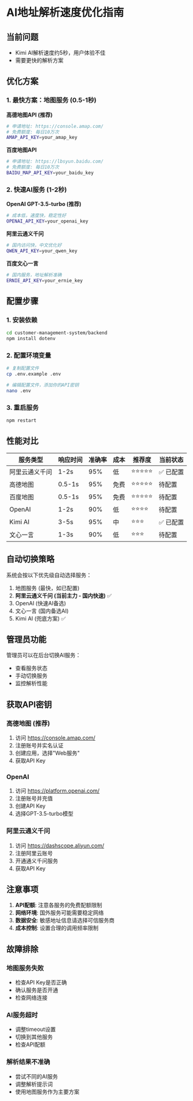 # AI地址解析速度优化指南

## 当前问题
- Kimi AI解析速度约5秒，用户体验不佳
- 需要更快的解析方案

## 优化方案

### 1. 最快方案：地图服务 (0.5-1秒)

**高德地图API (推荐)**
```bash
# 申请地址: https://console.amap.com/
# 免费额度: 每日10万次
AMAP_API_KEY=your_amap_key
```

**百度地图API**
```bash
# 申请地址: https://lbsyun.baidu.com/
# 免费额度: 每日10万次
BAIDU_MAP_API_KEY=your_baidu_key
```

### 2. 快速AI服务 (1-2秒)

**OpenAI GPT-3.5-turbo (推荐)**
```bash
# 成本低，速度快，稳定性好
OPENAI_API_KEY=your_openai_key
```

**阿里云通义千问**
```bash
# 国内访问快，中文优化好
QWEN_API_KEY=your_qwen_key
```

**百度文心一言**
```bash
# 国内服务，地址解析准确
ERNIE_API_KEY=your_ernie_key
```

## 配置步骤

### 1. 安装依赖
```bash
cd customer-management-system/backend
npm install dotenv
```

### 2. 配置环境变量
```bash
# 复制配置文件
cp .env.example .env

# 编辑配置文件，添加你的API密钥
nano .env
```

### 3. 重启服务
```bash
npm restart
```

## 性能对比

| 服务类型 | 响应时间 | 准确率 | 成本 | 推荐度 | 当前状态 |
|---------|---------|--------|------|--------|----------|
| 阿里云通义千问 | 1-2s | 95% | 低 | ⭐⭐⭐⭐⭐ | ✅ 已配置 |
| 高德地图 | 0.5-1s | 95% | 免费 | ⭐⭐⭐⭐⭐ | 待配置 |
| 百度地图 | 0.5-1s | 95% | 免费 | ⭐⭐⭐⭐⭐ | 待配置 |
| OpenAI | 1-2s | 90% | 低 | ⭐⭐⭐⭐ | 待配置 |
| Kimi AI | 3-5s | 95% | 中 | ⭐⭐⭐ | ✅ 已配置 |
| 文心一言 | 1-3s | 90% | 低 | ⭐⭐⭐ | 待配置 |

## 自动切换策略

系统会按以下优先级自动选择服务：
1. 地图服务 (最快，如已配置)
2. **阿里云通义千问 (当前主力 - 国内快速)** ✅
3. OpenAI (快速AI备选)
4. 文心一言 (国内备选AI)
5. Kimi AI (兜底方案) ✅

## 管理员功能

管理员可以在后台切换AI服务：
- 查看服务状态
- 手动切换服务
- 监控解析性能

## 获取API密钥

### 高德地图 (推荐)
1. 访问 https://console.amap.com/
2. 注册账号并实名认证
3. 创建应用，选择"Web服务"
4. 获取API Key

### OpenAI
1. 访问 https://platform.openai.com/
2. 注册账号并充值
3. 创建API Key
4. 选择GPT-3.5-turbo模型

### 阿里云通义千问
1. 访问 https://dashscope.aliyun.com/
2. 注册阿里云账号
3. 开通通义千问服务
4. 获取API Key

## 注意事项

1. **API配额**: 注意各服务的免费配额限制
2. **网络环境**: 国外服务可能需要稳定网络
3. **数据安全**: 敏感地址信息请选择可信服务商
4. **成本控制**: 设置合理的调用频率限制

## 故障排除

### 地图服务失败
- 检查API Key是否正确
- 确认服务是否开通
- 检查网络连接

### AI服务超时
- 调整timeout设置
- 切换到其他服务
- 检查API配额

### 解析结果不准确
- 尝试不同的AI服务
- 调整解析提示词
- 使用地图服务作为主要方案